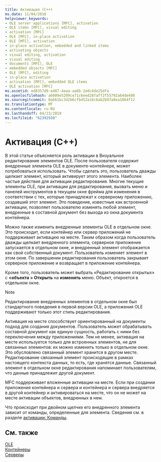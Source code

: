 ```yaml
---
title: Активация (C++)
ms.date: 11/04/2016
helpviewer_keywords:
- OLE server applications [MFC], activation
- OLE items [MFC], visual editing
- activation [MFC]
- OLE [MFC], in-place activation
- OLE [MFC], activation
- in-place activation, embedded and linked items
- activating objects
- visual editing, activation
- visual editing
- documents [MFC], OLE
- embedded objects [MFC]
- OLE [MFC], editing
- in-place activation
- activation [MFC], embedded OLE items
- OLE activation [MFC]
ms.assetid: ed8357d9-e487-4aaa-aa6b-2edc4de25dfa
ms.openlocfilehash: a6009e5209ce71c6eed28faff2f55792a64de408
ms.sourcegitcommit: 0ab61bc3d2b6cfbd52a16c6ab2b97a8ea1864f12
ms.translationtype: MT
ms.contentlocale: ru-RU
ms.lasthandoff: 04/23/2019
ms.locfileid: "62392938"
---
```

# <a name="activation-c"></a>Активация (C++)

В этой статье объясняется роль активации в Визуальное редактирование элементов OLE. После пользователя содержит внедренные элемента OLE в документе-контейнере, может потребоваться использовать. Чтобы сделать это, пользователь дважды щелкает элемент, который активирует этого элемента. Наиболее частые действия для активации редактирования. Многие текущие элементы OLE, при активации для редактирования, вызвать меню и панелей инструментов в текущем окне фрейма для изменения в соответствии с тех, которые принадлежат к серверному приложению, создавший этот элемент. Это поведение, известные как встроенной активации, позволяет пользователю изменять любой элемент, внедренные в составной документ без выхода из окна документа контейнера.

Можно также изменить внедренные элементы OLE в отдельном окне. Это происходит, если контейнер или сервер приложений не поддерживает активацию на месте. Таким образом когда пользователь дважды щелкает внедренного элемента, серверное приложение запускается в отдельном окне, и внедренный элемент отображается как свой собственный документ. Пользователь изменяет элемент в этом окне. По завершении редактирования пользователь закрывает серверное приложение и возвращает в приложение контейнера.

Кроме того, пользователь может выбрать «Редактирование открытых» с  **\<объекта > Открыть** на **изменить** меню. Объект, откроется в отдельном окне.

> [!NOTE]
>  Редактирование внедренных элементов в отдельном окне был стандартного поведения в первой версии OLE, а приложения OLE поддерживают только этот стиль редактирования.

Активация на месте способствует ориентированный на документы подход для создания документов. Пользователь может обрабатывать составной документ как единую сущность, работать с ними без переключения между приложениями. Тем не менее, активация на месте используется только для встроенных элементов, не для связанных элементов: их можно изменить только в отдельном окне. Это обусловлено связанный элемент хранится в другом месте. Редактирование связанный элемент происходящие в рамках настоящего контекста данных, то есть, где хранятся данные. Связанный элемент в отдельном окне редактирования напоминает пользователям, что данные принадлежит другой документ.

MFC поддерживает вложенные активации на месте. Если при создании приложения контейнера и сервера и контейнера и сервера внедряется в другой контейнер и активироваться на месте, что он не может на месте активации объектов, внедренных в нем.

Что происходит при двойном щелчке его внедренного элемента зависит от команды, определенные для элемента. Сведения см. в разделе [активации: Команды](../mfc/activation-verbs.md).

## <a name="see-also"></a>См. также

[OLE](../mfc/ole-in-mfc.md)<br/>
[Контейнеры](../mfc/containers.md)<br/>
[Серверы](../mfc/servers.md)
